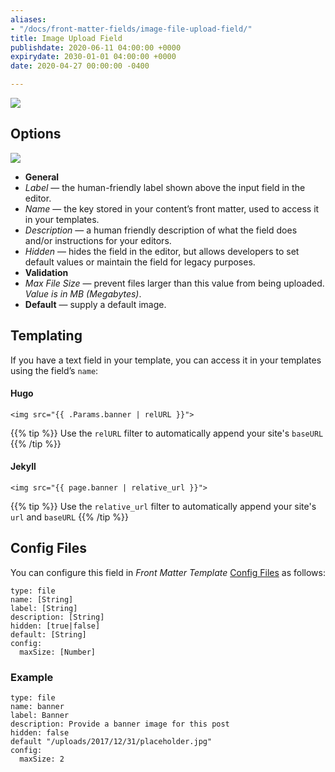```yaml
---
aliases:
- "/docs/front-matter-fields/image-file-upload-field/"
title: Image Upload Field
publishdate: 2020-06-11 04:00:00 +0000
expirydate: 2030-01-01 04:00:00 +0000
date: 2020-04-27 00:00:00 -0400

---
```


![](/uploads/2018/01/file-preview.png)

## Options
![](/uploads/2020/04/image-settings.png)

- **General**
 - _Label_ &mdash; the human-friendly label shown above the input field in the editor.
  - _Name_ &mdash; the key stored in your content’s front matter, used to access it in your templates.
  - _Description_ &mdash; a human friendly description of what the field does and/or instructions for your editors.
  - _Hidden_ &mdash; hides the field in the editor, but allows developers to set default values or maintain the field for legacy purposes.
- **Validation**
 - _Max File Size_ &mdash; prevent files larger than this value from being uploaded. *Value is in MB (Megabytes)*.
- **Default** &mdash; supply a default image.

## Templating
If you have a text field in your template, you can access it in your templates using the field’s `name`:

#### Hugo
```
<img src="{{ .Params.banner | relURL }}">
```

{{% tip %}}
Use the `relURL` filter to automatically append your site's `baseURL`
{{% /tip %}}

#### Jekyll
```
<img src="{{ page.banner | relative_url }}">
```

{{% tip %}}
Use the `relative_url` filter to automatically append your site's `url` and `baseURL`
{{% /tip %}}

## Config Files
You can configure this field in _Front Matter Template_ [Config Files](/docs/settings/config-files/) as follows:

```
type: file
name: [String]
label: [String]
description: [String]
hidden: [true|false]
default: [String]
config:
  maxSize: [Number]
```

### Example
```
type: file
name: banner
label: Banner
description: Provide a banner image for this post
hidden: false
default "/uploads/2017/12/31/placeholder.jpg"
config:
  maxSize: 2
```
